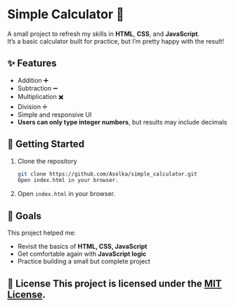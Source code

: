 # Simple Calculator 🧮

A small project to refresh my skills in **HTML**, **CSS**, and **JavaScript**.  
It’s a basic calculator built for practice, but I’m pretty happy with the result!

## ✨ Features
- Addition ➕
- Subtraction ➖
- Multiplication ✖️
- Division ➗
- Simple and responsive UI
- **Users can only type integer numbers**, but results may include decimals

## 🚀 Getting Started
1. Clone the repository  
   ```bash
   git clone https://github.com/Asolka/simple_calculator.git
   Open index.html in your browser.
2. Open `index.html` in your browser.

## 🎯 Goals
This project helped me:
- Revisit the basics of **HTML, CSS, JavaScript**
- Get comfortable again with **JavaScript logic**
- Practice building a small but complete project

## 📜 License This project is licensed under the [MIT License](LICENSE).
